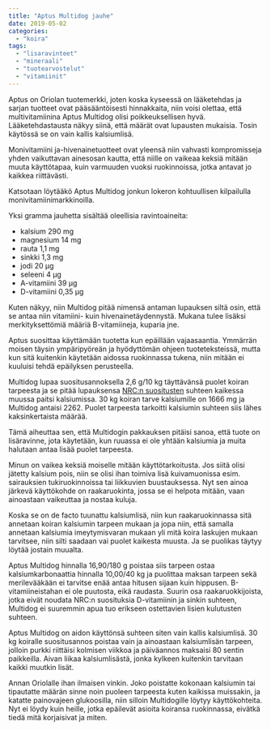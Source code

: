 ```yaml
---
title: "Aptus Multidog jauhe"
date: 2019-05-02
categories: 
  - "koira"
tags: 
  - "lisaravinteet"
  - "mineraali"
  - "tuotearvostelut"
  - "vitamiinit"
---
```


Aptus on Oriolan tuotemerkki, joten koska kyseessä on lääketehdas ja sarjan tuotteet ovat pääsääntöisesti hinnakkaita, niin voisi olettaa, että multivitamiinina Aptus Multidog olisi poikkeuksellisen hyvä. Lääketehdastausta näkyy siinä, että määrät ovat lupausten mukaisia. Tosin käytössä se on vain kallis kalsiumlisä.

<!--more-->

Monivitamiini ja-hivenainetuotteet ovat yleensä niin vahvasti kompromisseja yhden vaikuttavan ainesosan kautta, että niille on vaikeaa keksiä mitään muuta käyttötapaa, kuin varmuuden vuoksi ruokinnoissa, jotka antavat jo kaikkea riittävästi.

Katsotaan löytääkö Aptus Multidog jonkun lokeron kohtuullisen kilpailulla monivitamiinimarkkinoilla.

Yksi gramma jauhetta sisältää oleellisia ravintoaineita:

- kalsium 290 mg
- magnesium 14 mg
- rauta 1,1 mg
- sinkki 1,3 mg
- jodi 20 µg
- seleeni 4 µg
- A-vitamiini 39 µg
- D-vitamiini 0,35 µg

Kuten näkyy, niin Multidog pitää nimensä antaman lupauksen siltä osin, että se antaa niin vitamiini- kuin hivenainetäydennystä. Mukana tulee lisäksi merkityksettömiä määriä B-vitamiineja, kuparia jne.

Aptus suosittaa käyttämään tuotetta kun epäillään vajaasaantia. Ymmärrän moisen täysin ympäripyöreän ja hyödyttömän ohjeen tuoteteksteissä, mutta kun sitä kuitenkin käytetään aidossa ruokinnassa tukena, niin mitään ei kuuluisi tehdä epäilyksen perusteella.

Multidog lupaa suositusannoksella 2,6 g/10 kg täyttävänsä puolet koiran tarpeesta ja se pitää lupauksensa [NRC:n suositusten](https://www.katiska.eu/ravitsemus/koiran-tarpeet-nrc/) suhteen kaikessa muussa paitsi kalsiumissa. 30 kg koiran tarve kalsiumille on 1666 mg ja Multidog antaisi 2262. Puolet tarpeesta tarkoitti kalsiumin suhteen siis lähes kaksinkertaista määrää.

Tämä aiheuttaa sen, että Multidogin pakkauksen pitäisi sanoa, että tuote on lisäravinne, jota käytetään, kun ruuassa ei ole yhtään kalsiumia ja muita halutaan antaa lisää puolet tarpeesta.

Minun on vaikea keksiä moiselle mitään käyttötarkoitusta. Jos siitä olisi jätetty kalsium pois, niin se olisi ihan toimiva lisä kuivamuonissa esim. sairauksien tukiruokinnoissa tai liikkuvien buustauksessa. Nyt sen ainoa järkevä käyttökohde on raakaruokinta, jossa se ei helpota mitään, vaan ainoastaan vaikeuttaa ja nostaa kuluja.

Koska se on de facto tuunattu kalsiumlisä, niin kun raakaruokinnassa sitä annetaan koiran kalsiumin tarpeen mukaan ja jopa niin, että samalla annetaan kalsiumia imeytymisvaran mukaan yli mitä koira laskujen mukaan tarvitsee, niin silti saadaan vai puolet kaikesta muusta. Ja se puolikas täytyy löytää jostain muualta.

Aptus Multidog hinnalla 16,90/180 g poistaa siis tarpeen ostaa kalsiumkarbonaattia hinnalla 10,00/40 kg ja puolittaa maksan tarpeen sekä merilevääkään ei tarvitse enää antaa hitusen sijaan kuin hippusen. B-vitamiineistahan ei ole puutosta, eikä raudasta. Suurin osa raakaruokkijoista, jotka eivät noudata NRC:n suosituksia D-vitamiinin ja sinkin suhteen, Multidog ei suuremmin apua tuo erikseen ostettavien lisien kulutusten suhteen.

Aptus Multidog on aidon käyttönsä suhteen siten vain kallis kalsiumlisä. 30 kg koiralle suositusannos poistaa vain ja ainoastaan kalsiumlisän tarpeen, jolloin purkki riittäisi kolmisen viikkoa ja päiväannos maksaisi 80 sentin paikkeilla. Aivan liikaa kalsiumlisästä, jonka kylkeen kuitenkin tarvitaan kaikki muutkin lisät.

Annan Oriolalle ihan ilmaisen vinkin. Joko poistatte kokonaan kalsiumin tai tipautatte määrän sinne noin puoleen tarpeesta kuten kaikissa muissakin, ja katatte painovajeen glukoosilla, niin silloin Multidogille löytyy käyttökohteita. Nyt ei löydy kuin heille, jotka epäilevät asioita koiransa ruokinnassa, eivätkä tiedä mitä korjaisivat ja miten.
